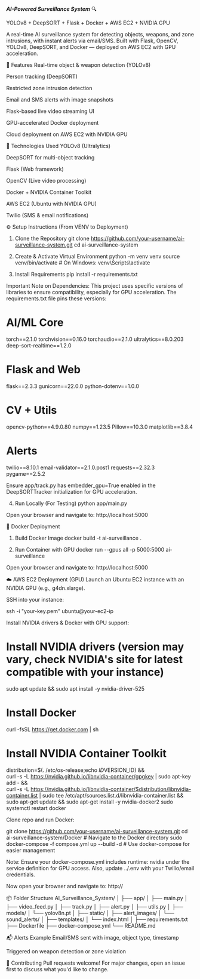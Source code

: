 ***AI-Powered Surveillance System*** 🔍

YOLOv8 + DeepSORT + Flask + Docker + AWS EC2 + NVIDIA GPU

A real-time AI surveillance system for detecting objects, weapons, and zone intrusions, with instant alerts via email/SMS. Built with Flask, OpenCV, YOLOv8, DeepSORT, and Docker — deployed on AWS EC2 with GPU acceleration.

📌 Features
Real-time object & weapon detection (YOLOv8)

Person tracking (DeepSORT)

Restricted zone intrusion detection

Email and SMS alerts with image snapshots

Flask-based live video streaming UI

GPU-accelerated Docker deployment

Cloud deployment on AWS EC2 with NVIDIA GPU

🧠 Technologies Used
YOLOv8 (Ultralytics)

DeepSORT for multi-object tracking

Flask (Web framework)

OpenCV (Live video processing)

Docker + NVIDIA Container Toolkit

AWS EC2 (Ubuntu with NVIDIA GPU)

Twilio (SMS & email notifications)

⚙️ Setup Instructions (From VENV to Deployment)
1. Clone the Repository
git clone https://github.com/your-username/ai-surveillance-system.git
cd ai-surveillance-system

2. Create & Activate Virtual Environment
python -m venv venv
source venv/bin/activate    # On Windows: venv\Scripts\activate

3. Install Requirements
pip install -r requirements.txt

Important Note on Dependencies:
This project uses specific versions of libraries to ensure compatibility, especially for GPU acceleration. The requirements.txt file pins these versions:

# AI/ML Core
torch==2.1.0
torchvision==0.16.0
torchaudio==2.1.0
ultralytics==8.0.203
deep-sort-realtime==1.2.0

# Flask and Web
flask==2.3.3
gunicorn==22.0.0
python-dotenv==1.0.0

# CV + Utils
opencv-python==4.9.0.80
numpy==1.23.5
Pillow==10.3.0
matplotlib==3.8.4

# Alerts
twilio==8.10.1
email-validator==2.1.0.post1
requests==2.32.3
pygame==2.5.2

Ensure app/track.py has embedder_gpu=True enabled in the DeepSORTTracker initialization for GPU acceleration.

4. Run Locally (For Testing)
python app/main.py

Open your browser and navigate to: http://localhost:5000

🐳 Docker Deployment
1. Build Docker Image
docker build -t ai-surveillance .

2. Run Container with GPU
docker run --gpus all -p 5000:5000 ai-surveillance

Open your browser and navigate to: http://localhost:5000

☁️ AWS EC2 Deployment (GPU)
Launch an Ubuntu EC2 instance with an NVIDIA GPU (e.g., g4dn.xlarge).

SSH into your instance:

ssh -i "your-key.pem" ubuntu@your-ec2-ip

Install NVIDIA drivers & Docker with GPU support:

# Install NVIDIA drivers (version may vary, check NVIDIA's site for latest compatible with your instance)
sudo apt update && sudo apt install -y nvidia-driver-525 

# Install Docker
curl -fsSL https://get.docker.com | sh

# Install NVIDIA Container Toolkit
distribution=$(. /etc/os-release;echo $ID$VERSION_ID) && \
curl -s -L https://nvidia.github.io/libnvidia-container/gpgkey | sudo apt-key add - && \
curl -s -L https://nvidia.github.io/libnvidia-container/$distribution/libnvidia-container.list | sudo tee /etc/apt/sources.list.d/libnvidia-container.list && \
sudo apt-get update && sudo apt-get install -y nvidia-docker2
sudo systemctl restart docker

Clone repo and run Docker:

git clone https://github.com/your-username/ai-surveillance-system.git
cd ai-surveillance-system/Docker # Navigate to the Docker directory
sudo docker-compose -f compose.yml up --build -d # Use docker-compose for easier management

Note: Ensure your docker-compose.yml includes runtime: nvidia under the service definition for GPU access. Also, update ../.env with your Twilio/email credentials.

Now open your browser and navigate to: http://<your-ec2-ip>

📦 Folder Structure
AI_Surveillance_System/
│
├── app/
│   ├── main.py
│   ├── video_feed.py
│   ├── track.py
│   ├── alert.py
│   ├── utils.py
│
├── models/
│   └── yolov8n.pt 
│
├── static/
│   ├── alert_images/
│   └── sound_alerts/
│
├── templates/
│   └── index.html
│
├── requirements.txt
├── Dockerfile
├── docker-compose.yml
└── README.md

📬 Alerts Example
Email/SMS sent with image, object type, timestamp

Triggered on weapon detection or zone violation

🤝 Contributing
Pull requests welcome! For major changes, open an issue first to discuss what you'd like to change.
